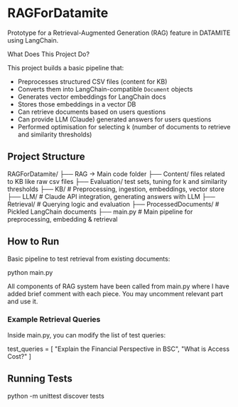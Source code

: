# RAGForDatamite

Prototype for a Retrieval-Augmented Generation (RAG) feature in DATAMITE using LangChain. 

What Does This Project Do?

This project builds a basic pipeline that:
- Preprocesses structured CSV files (content for KB)
- Converts them into LangChain-compatible `Document` objects
- Generates vector embeddings for LangChain docs
- Stores those embeddings in a vector DB
- Can retrieve documents based on users questions
- Can provide LLM (Claude) generated answers for users questions
- Performed optimisation for selecting k (number of documents to retrieve and similarity thresholds)


## Project Structure

RAGForDatamite/
├── RAG -> Main code folder
├── Content/ files related to KB like raw csv files
├── Evaluation/ test sets, tuning for k and similarity thresholds
├── KB/ # Preprocessing, ingestion, embeddings, vector store
├── LLM/ # Claude API integration, generating answers with LLM
├── Retrieval/ # Querying logic and evaluation
├── ProcessedDocuments/ # Pickled LangChain documents
├── main.py # Main pipeline for preprocessing, embedding & retrieval

## How to Run
Basic pipeline to test retrieval from existing documents:

python main.py

All components of RAG system have been called from main.py where I have added brief comment with each piece. You may uncomment relevant part and use it.

### Example Retrieval Queries
Inside main.py, you can modify the list of test queries:

test_queries = [
    "Explain the Financial Perspective in BSC",
    "What is Access Cost?"
]

## Running Tests

python -m unittest discover tests

